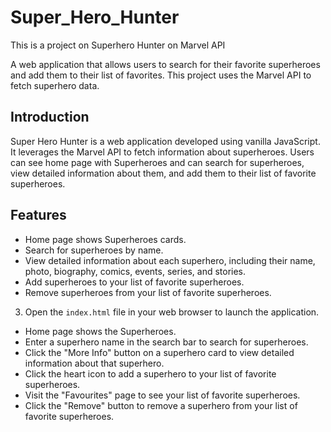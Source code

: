 # Super_Hero_Hunter
This is a project on Superhero Hunter on Marvel API

A web application that allows users to search for their favorite superheroes and add them to their list of favorites. This project uses the Marvel API to fetch superhero data.


## Introduction

Super Hero Hunter is a web application developed using vanilla JavaScript. It leverages the Marvel API to fetch information about superheroes. Users can see home page with Superheroes and can search for superheroes, view detailed information about them, and add them to their list of favorite superheroes.

## Features
- Home page shows Superheroes cards.
- Search for superheroes by name.
- View detailed information about each superhero, including their name, photo, biography, comics, events, series, and stories.
- Add superheroes to your list of favorite superheroes.
- Remove superheroes from your list of favorite superheroes.




3. Open the `index.html` file in your web browser to launch the application.

- Home page shows the Superheroes.
- Enter a superhero name in the search bar to search for superheroes.
- Click the "More Info" button on a superhero card to view detailed information about that superhero.
- Click the heart icon to add a superhero to your list of favorite superheroes.
- Visit the "Favourites" page to see your list of favorite superheroes.
- Click the "Remove" button to remove a superhero from your list of favorite superheroes.


